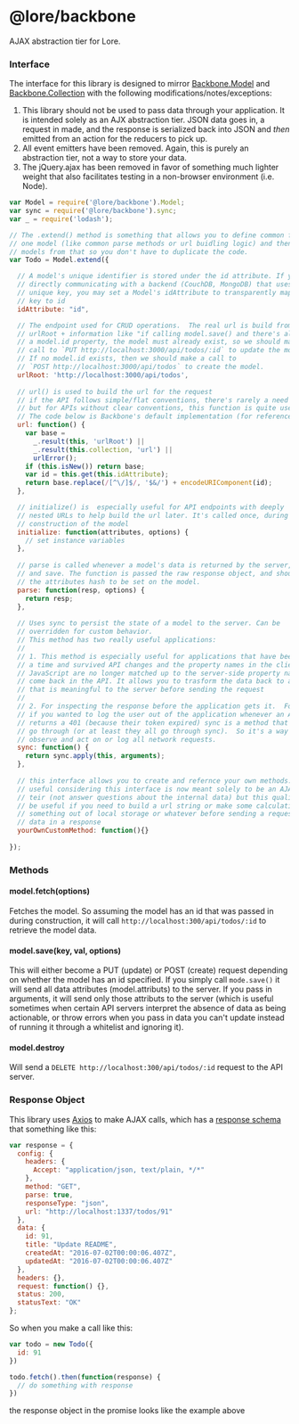 # @lore/backbone
AJAX abstraction tier for Lore.

### Interface

The interface for this library is designed to mirror [Backbone.Model](http://backbonejs.org/#Model) and [Backbone.Collection](http://backbonejs.org/#Collection) with the following modifications/notes/exceptions:

1. This library should not be used to pass data through your application. It is intended solely as an AJX abstraction tier. JSON data goes in, a request in made, and the response is serialized back into JSON and *then* emitted from an action for the reducers to pick up.
2. All event emitters have been removed.  Again, this is purely an abstraction tier, not a way to store your data.
3. The jQuery.ajax has been removed in favor of something much lighter weight that also facilitates testing in a non-browser environment (i.e. Node).


```js
var Model = require('@lore/backbone').Model;
var sync = require('@lore/backbone').sync;
var _ = require('lodash');

// The .extend() method is something that allows you to define common functionality in
// one model (like common parse methods or url buidling logic) and then build other
// models from that so you don't have to duplicate the code.
var Todo = Model.extend({

  // A model's unique identifier is stored under the id attribute. If you're 
  // directly communicating with a backend (CouchDB, MongoDB) that uses a different 
  // unique key, you may set a Model's idAttribute to transparently map from that 
  // key to id
  idAttribute: "id",

  // The endpoint used for CRUD operations.  The real url is build from this 
  // urlRoot + information like "if calling model.save() and there's already
  // a model.id property, the model must already exist, so we should make a
  // call to `PUT http://localhost:3000/api/todos/:id` to update the model.
  // If no model.id exists, then we should make a call to 
  // `POST http://localhost:3000/api/todos` to create the model.
  urlRoot: 'http://localhost:3000/api/todos',
  
  // url() is used to build the url for the request
  // if the API follows simple/flat conventions, there's rarely a need to override it
  // but for APIs without clear conventions, this function is quite useful
  // The code below is Backbone's default implementation (for reference)
  url: function() {
    var base =
      _.result(this, 'urlRoot') ||
      _.result(this.collection, 'url') ||
      urlError();
    if (this.isNew()) return base;
    var id = this.get(this.idAttribute);
    return base.replace(/[^\/]$/, '$&/') + encodeURIComponent(id);
  },

  // initialize() is  especially useful for API endpoints with deeply 
  // nested URLs to help build the url later. It's called once, during
  // construction of the model
  initialize: function(attributes, options) {
    // set instance variables
  },
  
  // parse is called whenever a model's data is returned by the server, in fetch, 
  // and save. The function is passed the raw response object, and should return 
  // the attributes hash to be set on the model.
  parse: function(resp, options) {
    return resp;
  },
  
  // Uses sync to persist the state of a model to the server. Can be 
  // overridden for custom behavior.
  // This method has two really useful applications:
  //
  // 1. This method is especially useful for applications that have been around for
  // a time and survived API changes and the property names in the client side
  // JavaScript are no longer matched up to the server-side property names that
  // come back in the API. It allows you to trasform the data back to a format
  // that is meaningful to the server before sending the request
  //
  // 2. For inspecting the response before the application gets it.  For example,
  // if you wanted to log the user out of the application whenever an API response
  // returns a 401 (because their token expired) sync is a method that ALL requests
  // go through (or at least they all go through sync).  So it's a way to
  // observe and act on or log all network requests.
  sync: function() {
    return sync.apply(this, arguments);
  },
  
  // this interface allows you to create and refernce your own methods.  Not very
  // useful considering this interface is now meant solely to be an AJAX abstraction
  // teir (not answer questions about the internal data) but this quality could still
  // be useful if you need to build a url string or make some calculation or pull
  // something out of local storage or whatever before sending a request or parsing
  // data in a response
  yourOwnCustomMethod: function(){}
  
});
```

### Methods

#### model.fetch(options)

Fetches the model. So assuming the model has an id that was passed in during construction, it will call `http://localhost:300/api/todos/:id` to retrieve the model data.

#### model.save(key, val, options)

This will either become a PUT (update) or POST (create) request depending on whether the model has an id specified.  If you simply call `mode.save()` it will send all data attributes (model.attributs) to the server. If you pass in arguments, it will send only those attributs to the server (which is useful sometimes when certain API servers interpret the absence of data as being actionable, or throw errors when you pass in data you can't update instead of running it through a whitelist and ignoring it).

#### model.destroy

Will send a `DELETE http://localhost:300/api/todos/:id` request to the API server.

### Response Object
This library uses [Axios](https://github.com/mzabriskie/axios) to make AJAX calls, which has a [response schema](https://github.com/mzabriskie/axios#response-schema) that something like this:

```js
var response = {
  config: {
    headers: {
      Accept: "application/json, text/plain, */*"
    },
    method: "GET",
    parse: true,
    responseType: "json",
    url: "http://localhost:1337/todos/91"
  },
  data: {
    id: 91,
    title: "Update README",
    createdAt: "2016-07-02T00:00:06.407Z",
    updatedAt: "2016-07-02T00:00:06.407Z"
  },
  headers: {},
  request: function() {},
  status: 200,
  statusText: "OK"
};
```

So when you make a call like this:

```js
var todo = new Todo({
  id: 91
})

todo.fetch().then(function(response) {
  // do something with response
})
```

the response object in the promise looks like the example above

